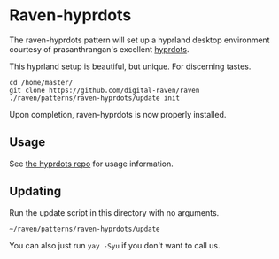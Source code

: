 # Raven-hyprdots

The raven-hyprdots pattern will set up a hyprland desktop environment courtesy
of prasanthrangan's excellent [hyprdots](https://github.com/prasanthrangan/hyprdots).

This hyprland setup is beautiful, but unique. For discerning tastes.

```
cd /home/master/
git clone https://github.com/digital-raven/raven
./raven/patterns/raven-hyprdots/update init
```

Upon completion, raven-hyprdots is now properly installed.

## Usage
See [the hyprdots repo](https://github.com/prasanthrangan/hyprdots) for usage information.

## Updating
Run the update script in this directory with no arguments.

`~/raven/patterns/raven-hyprdots/update`

You can also just run `yay -Syu` if you don't want to call us.
